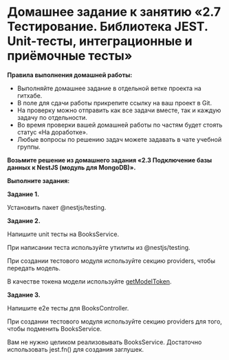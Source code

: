 # Домашнее задание к занятию «2.7 Тестирование. Библиотека JEST. Unit-тесты, интеграционные и приёмочные тесты»

**Правила выполнения домашней работы:**
* Выполняйте домашнее задание в отдельной ветке проекта на гитхабе.
* В поле для сдачи работы прикрепите ссылку на ваш проект в Git.
* На проверку можно отправить как все задачи вместе, так и каждую задачу по отдельности. 
* Во время проверки вашей домашней работы по частям будет стоять статус «На доработке».
* Любые вопросы по решению задач можете задавать в чате учебной группы.

**Возьмите решение из домашнего задания «2.3 Подключение базы данных к NestJS (модуль для MongoDB)».**

**Выполните задания:**

**Задание 1.**

Установить пакет @nestjs/testing.

**Задание 2.**

Напишите unit тесты на BooksService.

При написании теста используйте утилиты из @nestjs/testing.

При создании тестового модуля используйте секцию providers, чтобы передать модель.

В качестве токена модели используйте [getModelToken](https://docs.nestjs.com/techniques/mongodb#testing).

**Задание 3.**

Напишите e2e тесты для BooksController.

При создании тестового модуля используйте секцию providers для того, чтобы подменить BooksService.

Вам не нужно целиком реализовывать BooksService. Достаточно использовать jest.fn() для создания заглушек.
